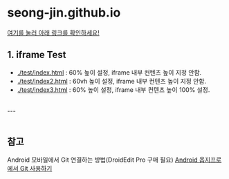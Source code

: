 # seong-jin.github.io

[여기를 눌러 아래 링크를 확인하세요!](https://seong-jin.github.io)

## 1. iframe Test

* <a href="./test/index.html" target="_blank">./test/index.html</a> : 60% 높이 설정, iframe 내부 컨텐츠 높이 지정 안함.
* <a href="./test/index2.html" target="_blank">./test/index2.html</a> : 60vh 높이 설정, iframe 내부 컨텐츠 높이 지정 안함.
* <a href="./test/index3.html" target="_blank">./test/index3.html</a> : 60% 높이 설정, iframe 내부 컨텐츠 높이 100% 설정.

<br>
---
<br><br>

## 참고
Android 모바일에서 Git 연결하는 방법(DroidEdit Pro 구매 필요)
<a target="_blank" href="http://74hans.blogspot.com/2013/11/android-git.html?m=1">Android 옵지프로에서 Git 사용하기</a>

